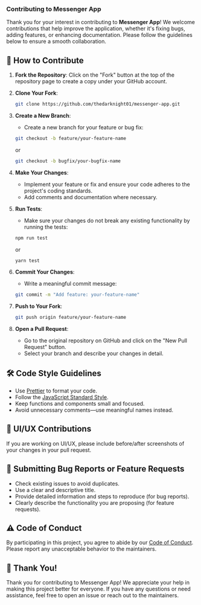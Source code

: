 ### Contributing to Messenger App

Thank you for your interest in contributing to **Messenger App**! We welcome contributions that help improve the application, whether it's fixing bugs, adding features, or enhancing documentation. Please follow the guidelines below to ensure a smooth collaboration.

## 🚀 How to Contribute

1. **Fork the Repository**: Click on the "Fork" button at the top of the repository page to create a copy under your GitHub account.

2. **Clone Your Fork**:
   ```bash
   git clone https://github.com/thedarknight01/messenger-app.git
   ```
   

3. **Create a New Branch**:
   - Create a new branch for your feature or bug fix:
   ```bash
   git checkout -b feature/your-feature-name
   ```
   or
   ```bash
   git checkout -b bugfix/your-bugfix-name
   ```

4. **Make Your Changes**:
   - Implement your feature or fix and ensure your code adheres to the project's coding standards.
   - Add comments and documentation where necessary.

5. **Run Tests**:
   - Make sure your changes do not break any existing functionality by running the tests:
   ```bash
   npm run test
   ```
   or
   ```bash
   yarn test
   ```

6. **Commit Your Changes**:
   - Write a meaningful commit message:
   ```bash
   git commit -m "Add feature: your-feature-name"
   ```

7. **Push to Your Fork**:
   ```bash
   git push origin feature/your-feature-name
   ```

8. **Open a Pull Request**:
   - Go to the original repository on GitHub and click on the "New Pull Request" button.
   - Select your branch and describe your changes in detail.

## 🛠 Code Style Guidelines

- Use [Prettier](https://prettier.io/) to format your code.
- Follow the [JavaScript Standard Style](https://standardjs.com/).
- Keep functions and components small and focused.
- Avoid unnecessary comments—use meaningful names instead.

## 🎨 UI/UX Contributions

If you are working on UI/UX, please include before/after screenshots of your changes in your pull request.

## 📝 Submitting Bug Reports or Feature Requests

- Check existing issues to avoid duplicates.
- Use a clear and descriptive title.
- Provide detailed information and steps to reproduce (for bug reports).
- Clearly describe the functionality you are proposing (for feature requests).

## ⚠️ Code of Conduct

By participating in this project, you agree to abide by our [Code of Conduct](./CODE_OF_CONDUCT.md). Please report any unacceptable behavior to the maintainers.

## 🙌 Thank You!

Thank you for contributing to Messenger App! We appreciate your help in making this project better for everyone. If you have any questions or need assistance, feel free to open an issue or reach out to the maintainers.
